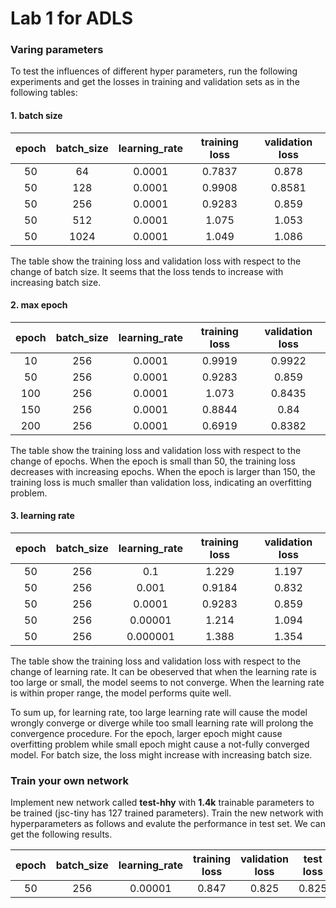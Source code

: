 # Lab 1 for ADLS

### Varing parameters

To test the influences of different hyper parameters, run the following experiments and get the losses in training and validation sets as in the following tables:

#### 1. batch size
| epoch | batch_size | learning_rate | training loss | validation loss |
|:------:|:-----:|:-----:|:------:|:------:|
|50|64|0.0001|0.7837|0.878|
|50|128|0.0001|0.9908|0.8581|
|50|256|0.0001|0.9283|0.859|
|50|512|0.0001|1.075|1.053|
|50|1024|0.0001|1.049|1.086|

The table show the training loss and validation loss with respect to the change of batch size. It seems that the loss tends to increase with increasing batch size.

#### 2. max epoch

| epoch | batch_size | learning_rate | training loss | validation loss |
|:------:|:-----:|:-----:|:------:|:------:|
|10|256|0.0001|0.9919|0.9922|
|50|256|0.0001|0.9283|0.859|
|100|256|0.0001|1.073|0.8435|
|150|256|0.0001|0.8844|0.84|
|200|256|0.0001|0.6919|0.8382|

The table show the training loss and validation loss with respect to the change of epochs. When the epoch is small than 50, the training loss decreases with increasing epochs. When the epoch is larger than 150, the training loss is much smaller than validation loss, indicating an overfitting problem.

#### 3. learning rate
| epoch | batch_size | learning_rate | training loss | validation loss |
|:------:|:-----:|:-----:|:------:|:------:|
|50|256|0.1|1.229|1.197|
|50|256|0.001|0.9184|0.832|
|50|256|0.0001|0.9283|0.859|
|50|256|0.00001|1.214|1.094|
|50|256|0.000001|1.388|1.354|

The table show the training loss and validation loss with respect to the change of learning rate. It can be obeserved that when the learning rate is too large or small, the model seems to not converge. When the learning rate is within proper range, the model performs quite well.

To sum up, for learning rate, too large learning rate will cause the model wrongly converge or diverge while too small learning rate will prolong the convergence procedure. For the epoch, larger epoch might cause overfitting problem while small epoch might cause a not-fully converged model. For batch size, the loss might increase with increasing batch size.

### Train your own network

Implement new network called **test-hhy** with **1.4k** trainable parameters to be trained (jsc-tiny has 127 trained parameters). Train the new network with hyperparameters as follows and evalute the performance in test set. We can get the following results.

| epoch | batch_size | learning_rate | training loss | validation loss|test loss|
|:------:|:-----:|:-----:|:------:|:------:|:--:|
|50|256|0.00001|0.847|0.825|0.825|